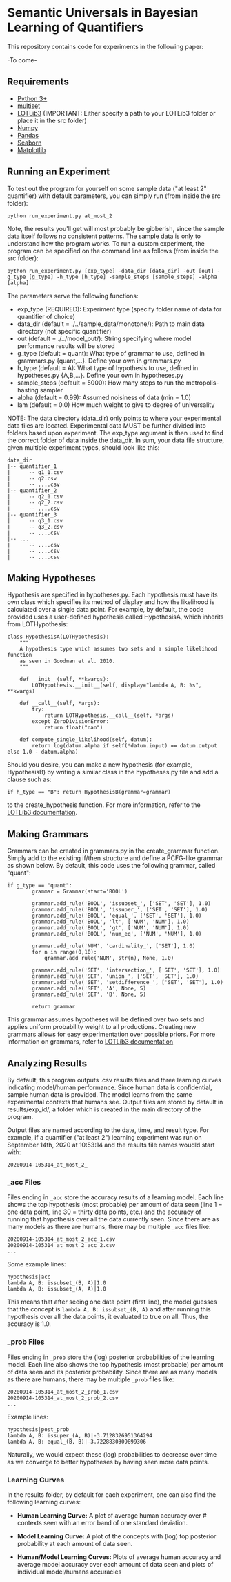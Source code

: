 # Semantic Universals in Bayesian Learning of Quantifiers
This repository contains code for experiments in the following paper:

-To come-

## Requirements

- [Python 3+](https://www.python.org/downloads/)
- [multiset](https://pypi.org/project/multiset/)
- [LOTLib3](https://github.com/piantado/LOTlib3) (IMPORTANT: Either specify a path to your LOTLib3 folder or place it in the src folder)
- [Numpy](https://numpy.org/)
- [Pandas](https://pandas.pydata.org/)
- [Seaborn](https://seaborn.pydata.org/)
- [Matplotlib](https://matplotlib.org/)

## Running an Experiment

To test out the program for yourself on some sample data ("at least 2" quantifier) with default parameters, you can simply run (from inside the src folder):

`python run_experiment.py at_most_2`

Note, the results you'll get will most probably be gibberish, since the sample data itself follows no consistent patterns. The sample data is only to 
understand how the program works. To run a custom experiment, the program can be specified on the command line as follows (from inside the src folder):

`python run_experiment.py [exp_type] -data_dir [data_dir] -out [out] -g_type [g_type] -h_type [h_type] -sample_steps [sample_steps] -alpha [alpha]`

The parameters serve the following functions:

- exp_type (REQUIRED): Experiment type (specify folder name of data for quantifier of choice)
- data_dir (default = ./../sample_data/monotone/): Path to main data directory (not specific quantifier)
- out (default = ./../model_out/): String specifying where model performance results will be stored
- g_type (default = quant): What type of grammar to use, defined in grammars.py {quant,...}. Define your own in grammars.py
- h_type (default = A): What type of hypothesis to use, defined in hypotheses.py {A,B,...}. Define your own in hypotheses.py
- sample_steps (default = 5000): How many steps to run the metropolis-hasting sampler
- alpha (default = 0.99): Assumed noisiness of data (min = 1.0)
- lam (default = 0.0) How much weight to give to degree of universality

NOTE: The data directory (data_dir) only points to where your experimental data files are located. Experimental data MUST be further divided into folders based
upon experiment. The exp_type argument is then used to find the correct folder of data inside the data_dir. In sum, your data file structure, given multiple experiment types,
should look like this:

```
data_dir
|-- quantifier_1
|      -- q1_1.csv
|      -- q2.csv
|      -- ....csv
|-- quantifier_2
|      -- q2_1.csv
|      -- q2_2.csv
|      -- ....csv
|-- quantifier_3
|      -- q3_1.csv
|      -- q3_2.csv
|      -- ....csv
|-- ...
|      -- ....csv
|      -- ....csv
|      -- ....csv
```


## Making Hypotheses
Hypothesis are specified in hypotheses.py. Each hypothesis must have its own class which specifies its method of display and
how the likelihood is calculated over a single data point. For example, by default, the code provided uses a user-defined hypothesis
called HypothesisA, which inherits from LOTHypothesis:

```
class HypothesisA(LOTHypothesis):
    """
    A hypothesis type which assumes two sets and a simple likelihood function
    as seen in Goodman et al. 2010.
    """

    def __init__(self, **kwargs):
        LOTHypothesis.__init__(self, display="lambda A, B: %s", **kwargs)
        
    def __call__(self, *args):
        try:
            return LOTHypothesis.__call__(self, *args)
        except ZeroDivisionError:
            return float("nan")

    def compute_single_likelihood(self, datum):
        return log(datum.alpha if self(*datum.input) == datum.output else 1.0 - datum.alpha)
```

Should you desire, you can make a new hypothesis (for example, HypothesisB) by writing a similar class in the hypotheses.py file and add a clause such as:

`if h_type == "B":
        return HypothesisB(grammar=grammar)`

to the create_hypothesis function. For more information, refer to the [LOTLib3 documentation](https://github.com/piantado/LOTlib3/blob/master/Documentation/Tutorial.md).

## Making Grammars
Grammars can be created in grammars.py in the create_grammar function. Simply add to the existing if/then structure and define a PCFG-like grammar as shown below. By default, this code uses the following grammar, called "quant":

```
if g_type == "quant":
        grammar = Grammar(start='BOOL')

        grammar.add_rule('BOOL', 'issubset_', ['SET', 'SET'], 1.0)
        grammar.add_rule('BOOL', 'issuper_', ['SET', 'SET'], 1.0)
        grammar.add_rule('BOOL', 'equal_', ['SET', 'SET'], 1.0)
        grammar.add_rule('BOOL', 'lt', ['NUM', 'NUM'], 1.0)
        grammar.add_rule('BOOL', 'gt', ['NUM', 'NUM'], 1.0)
        grammar.add_rule('BOOL', 'num_eq', ['NUM', 'NUM'], 1.0)

        grammar.add_rule('NUM', 'cardinality_', ['SET'], 1.0)
        for n in range(0,10):
            grammar.add_rule('NUM', str(n), None, 1.0)

        grammar.add_rule('SET', 'intersection_', ['SET', 'SET'], 1.0)
        grammar.add_rule('SET', 'union_', ['SET', 'SET'], 1.0)
        grammar.add_rule('SET', 'setdifference_', ['SET', 'SET'], 1.0)
        grammar.add_rule('SET', 'A', None, 5)
        grammar.add_rule('SET', 'B', None, 5)
        
        return grammar
```

This grammar assumes hypotheses will be defined over two sets and applies uniform probability weight to all productions. Creating new grammars allows for easy experimentation over possible priors. For more information on grammars, refer to [LOTLib3 documentation](https://github.com/piantado/LOTlib3/blob/master/Documentation/Tutorial.md)

## Analyzing Results
By default, this program outputs .csv results files and three learning curves indicating model/human performance. Since human data is confidential, sample human data is provided. The model learns from the same experimental contexts that humans see. Output files are stored by default in results/exp_id/, a folder which is created in the main directory of the program.

Output files are named according to the date, time, and result type. For example, if a quantifier ("at least 2") learning experiment was run on September 14th, 2020 at 10:53:14 and the results file names woudld start with:

`20200914-105314_at_most_2_`

### _acc Files
Files ending in `_acc` store the accuracy results of a learning model. Each line shows the top hypothesis (most probable) per amount of data seen (line 1 = one data point, line 30 = thirty data points, etc.) and the accuracy of running that hypothesis over all the data currently seen. Since there are as many models as there are humans, there may be multiple `_acc` files like:
```
20200914-105314_at_most_2_acc_1.csv
20200914-105314_at_most_2_acc_2.csv
...
```

Some example lines:

```
hypothesis|acc
lambda A, B: issubset_(B, A)|1.0
lambda A, B: issubset_(A, A)|1.0
```

This means that after seeing one data point (first line), the model guesses that the concept is `lambda A, B: issubset_(B, A)` and after running this hypothesis over all the data points, it evaluated to true on all. Thus, the accuracy is 1.0.



### _prob Files
Files ending in `_prob` store the (log) posterior probabilities of the learning model. Each line also shows the top hypothesis (most probable) per amount of data seen and its posterior probability. Since there are as many models as there are humans, there may be multiple `_prob` files like:
```
20200914-105314_at_most_2_prob_1.csv
20200914-105314_at_most_2_prob_2.csv
...
``` 
Example lines:
```
hypothesis|post_prob
lambda A, B: issuper_(A, B)|-3.7128326951364294
lambda A, B: equal_(B, B)|-3.7228830309899306
```

Naturally, we would expect these (log) probabilities to decrease over time as we converge to better hypotheses by having seen more data points.

### Learning Curves
In the results folder, by default for each experiment, one can also find the following learning curves:
- <b>Human Learning Curve:</b> A plot of average human accuracy over # contexts seen with an error band of one standard deviation.

- <b>Model Learning Curve:</b> A plot of the concepts with (log) top posterior probability at each amount of data seen.

- <b>Human/Model Learning Curves:</b> Plots of average human accuracy and average model accuracy over each amount of data seen and plots of individual model/humans accuracies